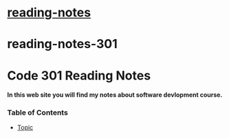# [reading-notes](https://mohammadsilwadi.github.io/reading-notes/)

# reading-notes-301

# Code 301 Reading Notes

#### **In this web site you will find my notes about software devlopment course.**

### Table of Contents

* [Topic](https://mohammadsilwadi.github.io/reading-note-401/read01)

